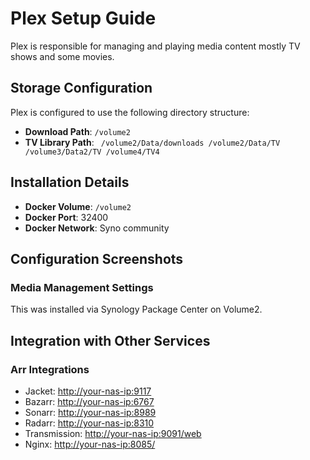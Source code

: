 # Plex Setup Guide

Plex is responsible for managing and playing media content mostly TV shows and some movies. 

## Storage Configuration

Plex is configured to use the following directory structure:

- **Download Path**: `/volume2`
- **TV Library Path**: `
/volume2/Data/downloads
/volume2/Data/TV
/volume3/Data2/TV
/volume4/TV4`

## Installation Details

- **Docker Volume**: `/volume2`
- **Docker Port**: 32400
- **Docker Network**: Syno community

## Configuration Screenshots

### Media Management Settings
This was installed via Synology Package Center on Volume2.

## Integration with Other Services

### Arr Integrations
- Jacket: [http://your-nas-ip:9117](http://your-nas-ip:9117)
- Bazarr: [http://your-nas-ip:6767](http://your-nas-ip:6767)
- Sonarr: [http://your-nas-ip:8989](http://your-nas-ip:8989)
- Radarr: [http://your-nas-ip:8310](http://your-nas-ip:8310)
- Transmission: [http://your-nas-ip:9091/web](http://your-nas-ip:9091/web)
- Nginx: [http://your-nas-ip:8085/](http://your-nas-ip:8085)

